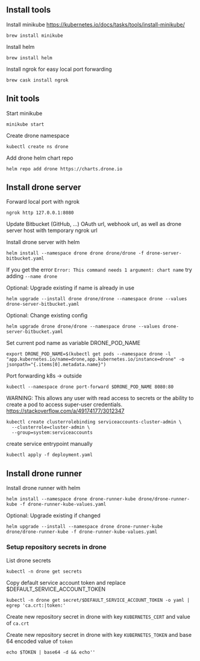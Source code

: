 ## Install tools

Install minikube https://kubernetes.io/docs/tasks/tools/install-minikube/

    brew install minikube

Install helm

    brew install helm

Install ngrok for easy local port forwarding

    brew cask install ngrok

## Init tools

Start minikube

    minikube start

Create drone namespace

    kubectl create ns drone
    
Add drone helm chart repo

    helm repo add drone https://charts.drone.io

## Install drone server

Forward local port with ngrok

    ngrok http 127.0.0.1:8080

Update Bitbucket (GitHub, ...) OAuth url, webhook url, as well as drone server host with temporary ngrok url

Install drone server with helm

    helm install --namespace drone drone drone/drone -f drone-server-bitbucket.yaml
    
If you get the error `Error: This command needs 1 argument: chart name` try adding `--name drone` 

Optional: Upgrade existing if name is already in use

    helm upgrade --install drone drone/drone --namespace drone --values drone-server-bitbucket.yaml

Optional: Change existing config

    helm upgrade drone drone/drone --namespace drone --values drone-server-bitbucket.yaml

Set current pod name as variable DRONE_POD_NAME

    export DRONE_POD_NAME=$(kubectl get pods --namespace drone -l "app.kubernetes.io/name=drone,app.kubernetes.io/instance=drone" -o jsonpath="{.items[0].metadata.name}")

Port forwarding k8s -> outside

    kubectl --namespace drone port-forward $DRONE_POD_NAME 8080:80

WARNING: This allows any user with read access to secrets or the ability to create a pod to access super-user credentials. https://stackoverflow.com/a/49174177/3012347

    kubectl create clusterrolebinding serviceaccounts-cluster-admin \
      --clusterrole=cluster-admin \
      --group=system:serviceaccounts

create service entrypoint manually

    kubectl apply -f deployment.yaml


## Install drone runner

Install drone runner with helm

    helm install --namespace drone drone-runner-kube drone/drone-runner-kube -f drone-runner-kube-values.yaml
    
Optional: Upgrade existing if changed 

    helm upgrade --install --namespace drone drone-runner-kube drone/drone-runner-kube -f drone-runner-kube-values.yaml

### Setup repository secrets in drone

List drone secrets

    kubectl -n drone get secrets

Copy default service account token and replace $DEFAULT_SERVICE_ACCOUNT_TOKEN

    kubectl -n drone get secret/$DEFAULT_SERVICE_ACCOUNT_TOKEN -o yaml | egrep 'ca.crt:|token:'

Create new repository secret in drone with key `KUBERNETES_CERT` and value of `ca.crt`

Create new repository secret in drone with key `KUBERNETES_TOKEN` and base 64 encoded value of `token`
    
    echo $TOKEN | base64 -d && echo''

